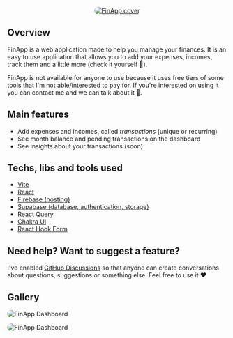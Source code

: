 <p align="center">
  <a href="https://finapp.live">
    <img src="https://jyipeowzyctjevpvfeac.supabase.co/storage/v1/object/public/assets/og-image.jpg" style="border-radius: 8px" alt="FinApp cover" />
  </a>
</p>

## Overview

FinApp is a web application made to help you manage your finances. It is an easy to use application that allows you to add your expenses, incomes, track them and a little more (check it yourself 👀).

FinApp is not available for anyone to use because it uses free tiers of some tools that I'm not able/interested to pay for. If you're interested on using it you can contact me and we can talk about it 🙂.

## Main features

- Add expenses and incomes, called _transactions_ (unique or recurring)
- See month balance and pending transactions on the dashboard
- See insights about your transactions (soon)

## Techs, libs and tools used

- [Vite](https://vitejs.dev/)
- [React](https://reactjs.org/)
- [Firebase (hosting)](https://firebase.google.com/)
- [Supabase (database, authentication, storage)](https://supabase.io/)
- [React Query](https://tanstack.com/query/latest/)
- [Chakra UI](https://chakra-ui.com/)
- [React Hook Form](https://react-hook-form.com/)

## Need help? Want to suggest a feature?

I've enabled [GitHub Discussions](https://github.com/RuanScherer/finapp/discussions) so that anyone can create conversations about questions, suggestions or something else. Feel free to use it ❤️

## Gallery

<p>
  <img src="https://jyipeowzyctjevpvfeac.supabase.co/storage/v1/object/public/assets/dashboard-finapp.jpeg" style="border-radius: 8px" alt="FinApp Dashboard" />
</p>

<p>
  <img src="https://jyipeowzyctjevpvfeac.supabase.co/storage/v1/object/public/assets/transactions-finapp.jpeg" style="border-radius: 8px" alt="FinApp Dashboard" />
</p>
